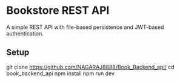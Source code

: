 # Bookstore REST API

A simple REST API with file-based persistence and JWT-based authentication.

## Setup


git clone <https://github.com/NAGARAJ8888/Book_Backend_api/>
cd book_backend_api
npm install
npm run dev
